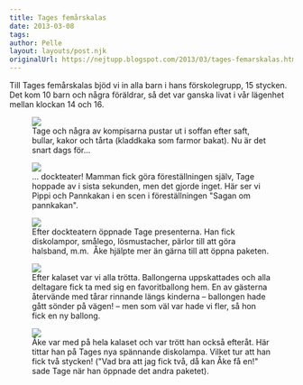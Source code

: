 ```yaml
---
title: Tages femårskalas
date: 2013-03-08
tags: 	
author: Pelle
layout: layouts/post.njk
originalUrl: https://nejtupp.blogspot.com/2013/03/tages-femarskalas.html
---
```


Till Tages femårskalas bjöd vi in alla barn i hans förskolegrupp, 15 stycken. Det kom 10 barn och några föräldrar, så det var ganska livat i vår lägenhet mellan klockan 14 och 16.

<figure>
	<img src="../../../../img/Tages+barnkalas-PERK1699.jpg">
	<figcaption>Tage och några av kompisarna pustar ut i soffan efter saft, bullar, kakor och tårta (kladdkaka som farmor bakat). Nu är det snart dags för...</figcaption>
</figure>

<figure>
	<img src="../../../../img/Tages+barnkalas-PERK1701.jpg">
	<figcaption>... dockteater! Mamman fick göra föreställningen själv, Tage hoppade av i sista sekunden, men det gjorde inget. Här ser vi Pippi och Pannkakan i en scen i föreställningen "Sagan om pannkakan".</figcaption>
</figure>

<figure>
	<img src="../../../../img/Tages+barnkalas-PERK1706.jpg">
	<figcaption>Efter dockteatern öppnade Tage presenterna. Han fick diskolampor, smålego, lösmustacher, pärlor till att göra halsband, m.m.  Åke hjälpte mer än gärna till att öppna paketen.</figcaption>
</figure>

<figure>
	<img src="../../../../img/Tages+barnkalas-PERK1709.jpg">
	<figcaption>Efter kalaset var vi alla trötta. Ballongerna uppskattades och alla deltagare fick ta med sig en favoritballong hem. En av gästerna återvände med tårar rinnande längs kinderna – ballongen hade gått sönder på vägen! – men som väl var hade vi fler, så hon fick en ny ballong.</figcaption>
</figure>

<figure>
	<img src="../../../../img/Tages+barnkalas-PERK1729.jpg">
	<figcaption>Åke var med på hela kalaset och var trött han också efteråt. Här tittar han på Tages nya spännande diskolampa. Vilket tur att han fick två stycken! ("Vad bra att jag fick två, då kan Åke få en!" sade Tage när han öppnade det andra paketet).</figcaption>
</figure>
